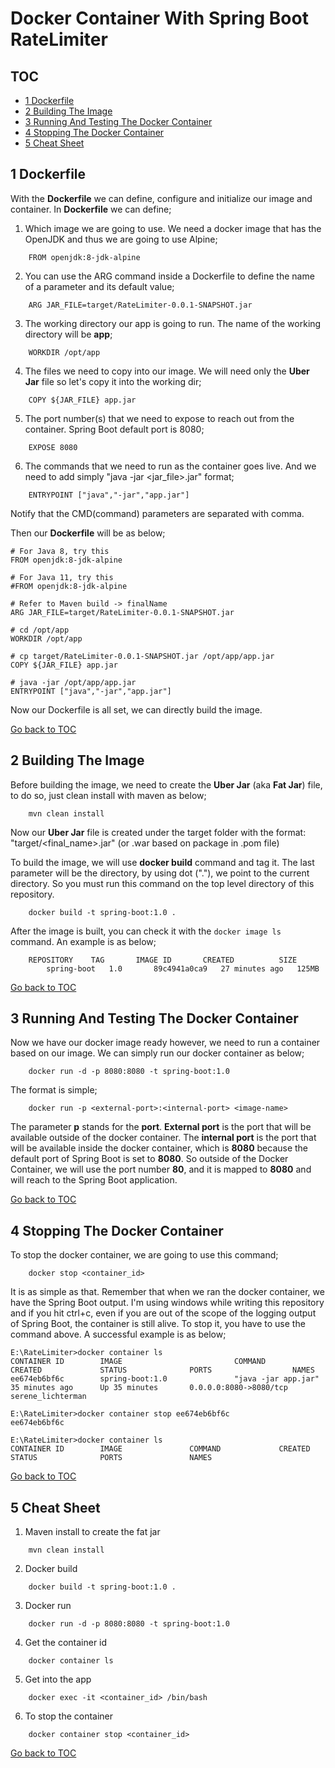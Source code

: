 Docker Container With Spring Boot RateLimiter
=====================================================

TOC
---

- [1 Dockerfile](#1-dockerfile)
- [2 Building The Image](#2-building-the-image)
- [3 Running And Testing The Docker Container](#3-running-and-testing-the-docker-container)
- [4 Stopping The Docker Container](#5-stopping-the-docker-container)
- [5 Cheat Sheet](#6-cheat-sheet)

1 Dockerfile
------------
With the **Dockerfile** we can define, configure and initialize our image and container. In **Dockerfile** we can
define;

1. Which image we are going to use. We need a docker image that has the OpenJDK and thus we are going to use Alpine;

```
	FROM openjdk:8-jdk-alpine
```

2. You can use the ARG command inside a Dockerfile to define the name of a parameter and its default value;

```
	ARG JAR_FILE=target/RateLimiter-0.0.1-SNAPSHOT.jar
```

3. The working directory our app is going to run. The name of the working directory will be **app**;

```
	WORKDIR /opt/app
```

4. The files we need to copy into our image. We will need only the **Uber Jar** file so let's copy it into the working
   dir;

```
	COPY ${JAR_FILE} app.jar
```

5. The port number(s) that we need to expose to reach out from the container. Spring Boot default port is 8080;

```
	EXPOSE 8080
```

6. The commands that we need to run as the container goes live. And we need to add simply "java -jar <jar_file>.jar"
   format;

```
	ENTRYPOINT ["java","-jar","app.jar"]
```

Notify that the CMD(command) parameters are separated with comma.

Then our **Dockerfile** will be as below;

```
# For Java 8, try this
FROM openjdk:8-jdk-alpine

# For Java 11, try this
#FROM openjdk:8-jdk-alpine

# Refer to Maven build -> finalName
ARG JAR_FILE=target/RateLimiter-0.0.1-SNAPSHOT.jar

# cd /opt/app
WORKDIR /opt/app

# cp target/RateLimiter-0.0.1-SNAPSHOT.jar /opt/app/app.jar
COPY ${JAR_FILE} app.jar

# java -jar /opt/app/app.jar
ENTRYPOINT ["java","-jar","app.jar"]
```

Now our Dockerfile is all
set, we can directly build the image.

[Go back to TOC](#toc)

2 Building The Image
--------------------
Before building the image, we need to create the **Uber Jar** (aka **Fat Jar**) file, to do so, just clean install with maven as below;

```
	mvn clean install
```

Now our **Uber Jar** file is created under the target folder with the format: "target/<final_name>.jar" (or .war based on package in .pom file)

To build the image, we will use **docker build** command and tag it. The last parameter will be the directory, by using dot ("."),
we point to the current directory. So you must run this command on the top level directory of this repository.

```
	docker build -t spring-boot:1.0 .
```

After the image is built, you can check it with the ```docker image ls``` command. An example is as below;

```
	REPOSITORY    TAG       IMAGE ID       CREATED          SIZE
        spring-boot   1.0       89c4941a0ca9   27 minutes ago   125MB

```

[Go back to TOC](#toc)

3 Running And Testing The Docker Container
------------------------------------------
Now we have our docker image ready however, we need to run a container based on our image. We can simply run our docker container
as below;

```
	docker run -d -p 8080:8080 -t spring-boot:1.0
```

The format is simple;

```
	docker run -p <external-port>:<internal-port> <image-name>
```

The parameter **p** stands for the **port**. **External port** is the port that will be available outside of the docker container.
The **internal port** is the port that will be available inside the docker container, which is **8080** because the default port of
Spring Boot is set to **8080**. So outside of the Docker Container, we will use the port number **80**, and it is mapped to **8080**
and will reach to the Spring Boot application.

[Go back to TOC](#toc)

4 Stopping The Docker Container
-------------------------------
To stop the docker container, we are going to use this command;

```
	docker stop <container_id>
```

It is as simple as that. Remember that when we ran the docker container, we have the Spring Boot output. I'm using windows while
writing this repository and if you hit ctrl+c, even if you are out of the scope of the logging output of Spring Boot, the container
is still alive. To stop it, you have to use the command above. A successful example is as below;

```
E:\RateLimiter>docker container ls
CONTAINER ID        IMAGE                         COMMAND                  CREATED             STATUS              PORTS                  NAMES
ee674eb6bf6c        spring-boot:1.0               "java -jar app.jar"   35 minutes ago      Up 35 minutes       0.0.0.0:8080->8080/tcp   serene_lichterman

E:\RateLimiter>docker container stop ee674eb6bf6c
ee674eb6bf6c

E:\RateLimiter>docker container ls
CONTAINER ID        IMAGE               COMMAND             CREATED             STATUS              PORTS               NAMES

```

[Go back to TOC](#toc)

5 Cheat Sheet
-------------
1. Maven install to create the fat jar

```
	mvn clean install
```

2. Docker build

```
	docker build -t spring-boot:1.0 .
```

3. Docker run

```
	docker run -d -p 8080:8080 -t spring-boot:1.0
```

4. Get the container id

```
	docker container ls
```

5. Get into the app

```
	docker exec -it <container_id> /bin/bash
```

6. To stop the container

```
	docker container stop <container_id>
```

[Go back to TOC](#toc)